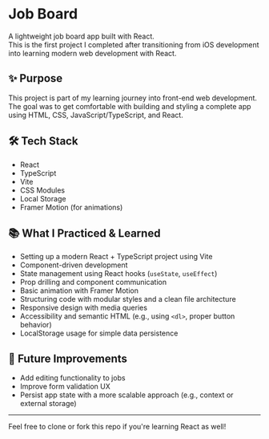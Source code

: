 # Job Board

A lightweight job board app built with React.  
This is the first project I completed after transitioning from iOS development into learning modern web development with React.

## ✨ Purpose

This project is part of my learning journey into front-end web development.  
The goal was to get comfortable with building and styling a complete app using HTML, CSS, JavaScript/TypeScript, and React.

## 🛠️ Tech Stack

- React
- TypeScript
- Vite
- CSS Modules
- Local Storage
- Framer Motion (for animations)

## 📚 What I Practiced & Learned

- Setting up a modern React + TypeScript project using Vite
- Component-driven development
- State management using React hooks (`useState`, `useEffect`)
- Prop drilling and component communication
- Basic animation with Framer Motion
- Structuring code with modular styles and a clean file architecture
- Responsive design with media queries
- Accessibility and semantic HTML (e.g., using `<dl>`, proper button behavior)
- LocalStorage usage for simple data persistence

## 🚀 Future Improvements

- Add editing functionality to jobs
- Improve form validation UX
- Persist app state with a more scalable approach (e.g., context or external storage)

---

Feel free to clone or fork this repo if you're learning React as well!
